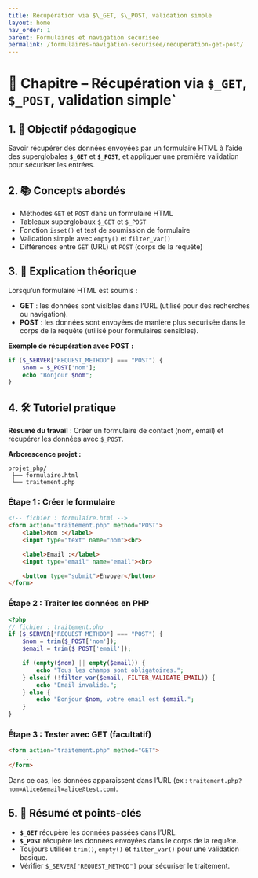 ```yaml
---
title: Récupération via $\_GET, $\_POST, validation simple
layout: home
nav_order: 1
parent: Formulaires et navigation sécurisée
permalink: /formulaires-navigation-securisee/recuperation-get-post/
---
```



# 📘 Chapitre – Récupération via `$_GET`, `$_POST`, validation simple\`

## 1. 🎯 Objectif pédagogique

Savoir récupérer des données envoyées par un formulaire HTML à l’aide des superglobales **`$_GET`** et **`$_POST`**, et appliquer une première validation pour sécuriser les entrées.

## 2. 📚 Concepts abordés

* Méthodes `GET` et `POST` dans un formulaire HTML
* Tableaux superglobaux `$_GET` et `$_POST`
* Fonction `isset()` et test de soumission de formulaire
* Validation simple avec `empty()` et `filter_var()`
* Différences entre `GET` (URL) et `POST` (corps de la requête)

## 3. 🧠 Explication théorique

Lorsqu’un formulaire HTML est soumis :

* **GET** : les données sont visibles dans l’URL (utilisé pour des recherches ou navigation).
* **POST** : les données sont envoyées de manière plus sécurisée dans le corps de la requête (utilisé pour formulaires sensibles).

**Exemple de récupération avec POST :**

```php
if ($_SERVER["REQUEST_METHOD"] === "POST") {
    $nom = $_POST['nom'];
    echo "Bonjour $nom";
}
```

## 4. 🛠 Tutoriel pratique

**Résumé du travail** : Créer un formulaire de contact (nom, email) et récupérer les données avec `$_POST`.

**Arborescence projet :**

```
projet_php/
 ├── formulaire.html
 └── traitement.php
```

### Étape 1 : Créer le formulaire

```html
<!-- fichier : formulaire.html -->
<form action="traitement.php" method="POST">
    <label>Nom :</label>
    <input type="text" name="nom"><br>

    <label>Email :</label>
    <input type="email" name="email"><br>

    <button type="submit">Envoyer</button>
</form>
```

### Étape 2 : Traiter les données en PHP

```php
<?php
// fichier : traitement.php
if ($_SERVER["REQUEST_METHOD"] === "POST") {
    $nom = trim($_POST['nom']);
    $email = trim($_POST['email']);

    if (empty($nom) || empty($email)) {
        echo "Tous les champs sont obligatoires.";
    } elseif (!filter_var($email, FILTER_VALIDATE_EMAIL)) {
        echo "Email invalide.";
    } else {
        echo "Bonjour $nom, votre email est $email.";
    }
}
```

### Étape 3 : Tester avec GET (facultatif)

```html
<form action="traitement.php" method="GET">
    ...
</form>
```

Dans ce cas, les données apparaissent dans l’URL (ex : `traitement.php?nom=Alice&email=alice@test.com`).

## 5. 🧾 Résumé et points-clés

* **`$_GET`** récupère les données passées dans l’URL.
* **`$_POST`** récupère les données envoyées dans le corps de la requête.
* Toujours utiliser `trim()`, `empty()` et `filter_var()` pour une validation basique.
* Vérifier `$_SERVER["REQUEST_METHOD"]` pour sécuriser le traitement.
